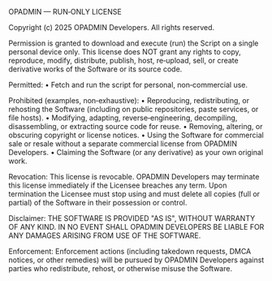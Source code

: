 OPADMIN — RUN‑ONLY LICENSE

Copyright (c) 2025 OPADMIN Developers. All rights reserved.

Permission is granted to download and execute (run) the Script on a single personal device only. This license does NOT grant any rights to copy, reproduce, modify, distribute, publish, host, re‑upload, sell, or create derivative works of the Software or its source code.

Permitted:
  • Fetch and run the script for personal, non‑commercial use.

Prohibited (examples, non‑exhaustive):
  • Reproducing, redistributing, or rehosting the Software (including on public repositories, paste services, or file hosts).
  • Modifying, adapting, reverse‑engineering, decompiling, disassembling, or extracting source code for reuse.
  • Removing, altering, or obscuring copyright or license notices.
  • Using the Software for commercial sale or resale without a separate commercial license from OPADMIN Developers.
  • Claiming the Software (or any derivative) as your own original work.

Revocation:
  This license is revocable. OPADMIN Developers may terminate this license immediately if the Licensee breaches any term. Upon termination the Licensee must stop using and must delete all copies (full or partial) of the Software in their possession or control.

Disclaimer:
  THE SOFTWARE IS PROVIDED "AS IS", WITHOUT WARRANTY OF ANY KIND. IN NO EVENT SHALL OPADMIN DEVELOPERS BE LIABLE FOR ANY DAMAGES ARISING FROM USE OF THE SOFTWARE.

Enforcement:
  Enforcement actions (including takedown requests, DMCA notices, or other remedies) will be pursued by OPADMIN Developers against parties who redistribute, rehost, or otherwise misuse the Software.
